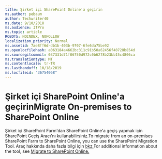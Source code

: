 ```yaml
---
title: Şirket içi SharePoint Online'a geçirin
ms.author: pebaum
author: Techwriter40
ms.date: 9/10/2018
ms.audience: ITPro
ms.topic: article
ROBOTS: NOINDEX, NOFOLLOW
localization_priority: Normal
ms.assetid: 7ae8ff6d-db1b-403b-9707-6fe6da75be92
ms.openlocfilehash: a063184a4662bc311c91b50a62456f40728b854d
ms.sourcegitcommit: 037331d71f06750d972c0b6278b23bb15c4806ca
ms.translationtype: MT
ms.contentlocale: tr-TR
ms.lasthandoff: 10/18/2019
ms.locfileid: "36754068"
---
```

# <a name="migrate-on-premises-to-sharepoint-online"></a><span data-ttu-id="b4a58-102">Şirket içi SharePoint Online'a geçirin</span><span class="sxs-lookup"><span data-stu-id="b4a58-102">Migrate On-premises to SharePoint Online</span></span>

<span data-ttu-id="b4a58-103">Şirket içi SharePoint Farm'dan SharePoint Online'a geçiş yapmak için SharePoint Geçiş Aracı'nı kullanabilirsiniz.</span><span class="sxs-lookup"><span data-stu-id="b4a58-103">To migrate from an on-premises SharePoint Farm to SharePoint Online, you can use the SharePoint Migration Tool.</span></span> <span data-ttu-id="b4a58-104">Araç hakkında daha fazla bilgi için [bkz.](https://go.microsoft.com/fwlink/?linkid=2019574)</span><span class="sxs-lookup"><span data-stu-id="b4a58-104">For additional information about the tool, see [Migrate to SharePoint Online.](https://go.microsoft.com/fwlink/?linkid=2019574)</span></span>
  

